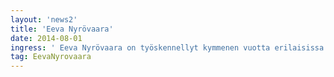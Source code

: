 ```yaml
---
layout: 'news2'
title: 'Eeva Nyrövaara'
date: 2014-08-01
ingress: ' Eeva Nyrövaara on työskennellyt kymmenen vuotta erilaisissa hallinnon tehtävissä Helsingin yliopistossa. Nykyisessä työssään tutkimushallinnon asiantuntija hän vastaa Helsingin yliopiston tutkimusdatapolitiikan valmistelusta ja jalkauttamsiesta. Nyrövaara on koulutukseltaan teologian tohtori. Vasta nykyisessä työssään  Nyrövaara on ymmärtänyt, miten avoimen tutkimusdatan käyttö voisi nostaa myös (bio)etiikan tutkimuksen aivan uudelle tasolle.'
tag: EevaNyrovaara
---
```


